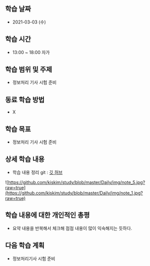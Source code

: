 학습 날짜
---
+ 2021-03-03 (수)

학습 시간
---
+ 13:00 ~ 18:00 자가

학습 범위 및 주제
---
+ 정보처리 기사 시험 준비

동료 학습 방법
---
+ X

학습 목표
---
+ 정보처리 기사 시험 준비

상세 학습 내용
---
+ 학습 내용 정리 git : [깃 허브](https://github.com/kiskim/study)  


![https://github.com/kiskim/study/blob/master/Daily/img/note_5.jpg?raw=true](https://github.com/kiskim/study/blob/master/Daily/img/note_1.jpg?raw=true)

학습 내용에 대한 개인적인 총평
---
+ 요약 내용을 반복해서 체크해 점점 내용이 많이 익숙해지는 듯하다.

다음 학습 계획
---
+ 정보처리기사 시험 준비
